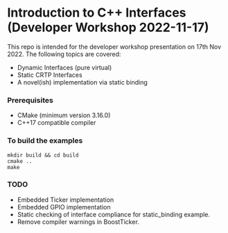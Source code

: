 # Introduction to C++ Interfaces (Developer Workshop 2022-11-17)

This repo is intended for the developer workshop presentation on 17th Nov 2022. 
The following topics are covered:

* Dynamic Interfaces (pure virtual)
* Static CRTP Interfaces
* A novel(ish) implementation via static binding

### Prerequisites
* CMake (minimum version 3.16.0)
* C++17 compatible compiler

### To build the examples
```
mkdir build && cd build
cmake ..
make
```

### TODO
* Embedded Ticker implementation
* Embedded GPIO implementation
* Static checking of interface compliance for static_binding example.
* Remove compiler warnings in BoostTicker.
